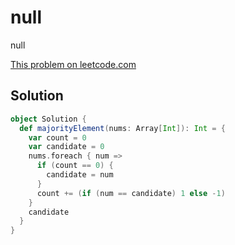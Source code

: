 # null

null

[This problem on leetcode.com](https://leetcode.com/problems/majority-element)

## Solution

```scala
object Solution {
  def majorityElement(nums: Array[Int]): Int = {
    var count = 0
    var candidate = 0
    nums.foreach { num =>
      if (count == 0) {
        candidate = num
      }
      count += (if (num == candidate) 1 else -1)
    }
    candidate
  }
}
```
